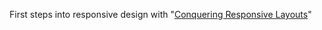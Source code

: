 First steps into responsive design with "[Conquering Responsive Layouts](https://courses.kevinpowell.co/conquering-responsive-layouts)"

